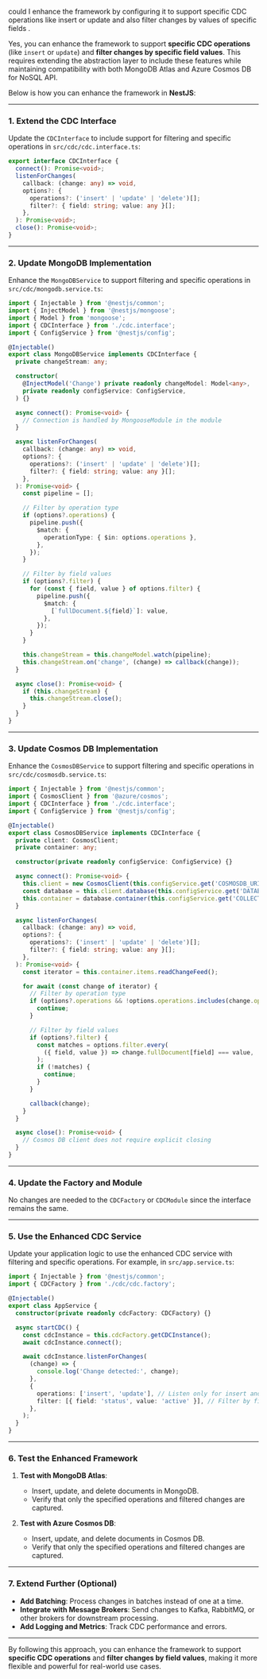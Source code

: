 could I enhance the framework by configuring it to support specific  CDC operations like insert or update and also filter changes  by  values of specific fields .

Yes, you can enhance the framework to support **specific CDC operations** (like `insert` or `update`) and **filter changes by specific field values**. This requires extending the abstraction layer to include these features while maintaining compatibility with both MongoDB Atlas and Azure Cosmos DB for NoSQL API.

Below is how you can enhance the framework in **NestJS**:

---

### **1. Extend the CDC Interface**
Update the `CDCInterface` to include support for filtering and specific operations in `src/cdc/cdc.interface.ts`:
```typescript
export interface CDCInterface {
  connect(): Promise<void>;
  listenForChanges(
    callback: (change: any) => void,
    options?: {
      operations?: ('insert' | 'update' | 'delete')[];
      filter?: { field: string; value: any }[];
    },
  ): Promise<void>;
  close(): Promise<void>;
}
```

---

### **2. Update MongoDB Implementation**
Enhance the `MongoDBService` to support filtering and specific operations in `src/cdc/mongodb.service.ts`:
```typescript
import { Injectable } from '@nestjs/common';
import { InjectModel } from '@nestjs/mongoose';
import { Model } from 'mongoose';
import { CDCInterface } from './cdc.interface';
import { ConfigService } from '@nestjs/config';

@Injectable()
export class MongoDBService implements CDCInterface {
  private changeStream: any;

  constructor(
    @InjectModel('Change') private readonly changeModel: Model<any>,
    private readonly configService: ConfigService,
  ) {}

  async connect(): Promise<void> {
    // Connection is handled by MongooseModule in the module
  }

  async listenForChanges(
    callback: (change: any) => void,
    options?: {
      operations?: ('insert' | 'update' | 'delete')[];
      filter?: { field: string; value: any }[];
    },
  ): Promise<void> {
    const pipeline = [];

    // Filter by operation type
    if (options?.operations) {
      pipeline.push({
        $match: {
          operationType: { $in: options.operations },
        },
      });
    }

    // Filter by field values
    if (options?.filter) {
      for (const { field, value } of options.filter) {
        pipeline.push({
          $match: {
            [`fullDocument.${field}`]: value,
          },
        });
      }
    }

    this.changeStream = this.changeModel.watch(pipeline);
    this.changeStream.on('change', (change) => callback(change));
  }

  async close(): Promise<void> {
    if (this.changeStream) {
      this.changeStream.close();
    }
  }
}
```

---

### **3. Update Cosmos DB Implementation**
Enhance the `CosmosDBService` to support filtering and specific operations in `src/cdc/cosmosdb.service.ts`:
```typescript
import { Injectable } from '@nestjs/common';
import { CosmosClient } from '@azure/cosmos';
import { CDCInterface } from './cdc.interface';
import { ConfigService } from '@nestjs/config';

@Injectable()
export class CosmosDBService implements CDCInterface {
  private client: CosmosClient;
  private container: any;

  constructor(private readonly configService: ConfigService) {}

  async connect(): Promise<void> {
    this.client = new CosmosClient(this.configService.get('COSMOSDB_URI'));
    const database = this.client.database(this.configService.get('DATABASE_NAME'));
    this.container = database.container(this.configService.get('COLLECTION_NAME'));
  }

  async listenForChanges(
    callback: (change: any) => void,
    options?: {
      operations?: ('insert' | 'update' | 'delete')[];
      filter?: { field: string; value: any }[];
    },
  ): Promise<void> {
    const iterator = this.container.items.readChangeFeed();

    for await (const change of iterator) {
      // Filter by operation type
      if (options?.operations && !options.operations.includes(change.operationType)) {
        continue;
      }

      // Filter by field values
      if (options?.filter) {
        const matches = options.filter.every(
          ({ field, value }) => change.fullDocument[field] === value,
        );
        if (!matches) {
          continue;
        }
      }

      callback(change);
    }
  }

  async close(): Promise<void> {
    // Cosmos DB client does not require explicit closing
  }
}
```

---

### **4. Update the Factory and Module**
No changes are needed to the `CDCFactory` or `CDCModule` since the interface remains the same.

---

### **5. Use the Enhanced CDC Service**
Update your application logic to use the enhanced CDC service with filtering and specific operations. For example, in `src/app.service.ts`:
```typescript
import { Injectable } from '@nestjs/common';
import { CDCFactory } from './cdc/cdc.factory';

@Injectable()
export class AppService {
  constructor(private readonly cdcFactory: CDCFactory) {}

  async startCDC() {
    const cdcInstance = this.cdcFactory.getCDCInstance();
    await cdcInstance.connect();

    await cdcInstance.listenForChanges(
      (change) => {
        console.log('Change detected:', change);
      },
      {
        operations: ['insert', 'update'], // Listen only for insert and update operations
        filter: [{ field: 'status', value: 'active' }], // Filter by field values
      },
    );
  }
}
```

---

### **6. Test the Enhanced Framework**
1. **Test with MongoDB Atlas**:
   - Insert, update, and delete documents in MongoDB.
   - Verify that only the specified operations and filtered changes are captured.

2. **Test with Azure Cosmos DB**:
   - Insert, update, and delete documents in Cosmos DB.
   - Verify that only the specified operations and filtered changes are captured.

---

### **7. Extend Further (Optional)**
- **Add Batching**: Process changes in batches instead of one at a time.
- **Integrate with Message Brokers**: Send changes to Kafka, RabbitMQ, or other brokers for downstream processing.
- **Add Logging and Metrics**: Track CDC performance and errors.

---

By following this approach, you can enhance the framework to support **specific CDC operations** and **filter changes by field values**, making it more flexible and powerful for real-world use cases.
